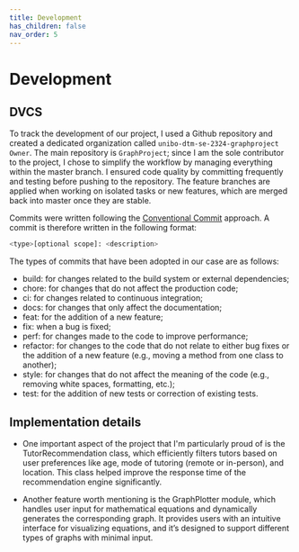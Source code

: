 ```yaml
---
title: Development
has_children: false
nav_order: 5
---
```


# Development

## DVCS
To track the development of our project, I used a Github repository and created a dedicated organization called `unibo-dtm-se-2324-graphproject Owner`. The main repository is `GraphProject`; since I am the sole contributor to the project, I chose to simplify the workflow by managing everything within the master branch. I ensured code quality by committing frequently and testing before pushing to the repository. The feature branches are applied when working on isolated tasks or new features, which are merged back into master once they are stable.


Commits were written following the [Conventional Commit](https://www.conventionalcommits.org/en/v1.0.0/) approach. A commit is therefore written in the following format:

```bash
<type>[optional scope]: <description>
```

The types of commits that have been adopted in our case are as follows:

- build: for changes related to the build system or external dependencies;
- chore: for changes that do not affect the production code;
- ci: for changes related to continuous integration;
- docs: for changes that only affect the documentation;
- feat: for the addition of a new feature;
- fix: when a bug is fixed;
- perf: for changes made to the code to improve performance;
- refactor: for changes to the code that do not relate to either bug fixes or the addition of a new feature (e.g., moving a method from one class to another);
- style: for changes that do not affect the meaning of the code (e.g., removing white spaces, formatting, etc.);
- test: for the addition of new tests or correction of existing tests.

## Implementation details

- One important aspect of the project that I'm particularly proud of is the TutorRecommendation class, which efficiently filters tutors based on user preferences like age, mode of tutoring (remote or in-person), and location. This class helped improve the response time of the recommendation engine significantly.

- Another feature worth mentioning is the GraphPlotter module, which handles user input for mathematical equations and dynamically generates the corresponding graph. It provides users with an intuitive interface for visualizing equations, and it’s designed to support different types of graphs with minimal input.
